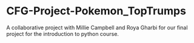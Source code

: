 # CFG-Project-Pokemon_TopTrumps
A collaborative project with Millie Campbell and Roya Gharbi for our final project for the introduction to python course.
